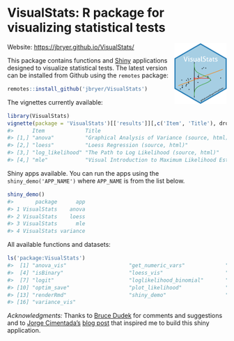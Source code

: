 VisualStats: R package for visualizing statistical tests
================

<img src="man/figures/VisualStats.png" align="right" width="120" />

Website: <https://jbryer.github.io/VisualStats/>

This package contains functions and [Shiny](https://shiny.rstudio.com)
applications designed to visualize statistical tests. The latest version
can be installed from Github using the `remotes` package:

``` r
remotes::install_github('jbryer/VisualStats')
```

The vignettes currently available:

``` r
library(VisualStats)
vignette(package = 'VisualStats')[['results']][,c('Item', 'Title'), drop = FALSE]
#>      Item             Title                                                                
#> [1,] "anova"          "Graphical Analysis of Variance (source, html)"                      
#> [2,] "loess"          "Loess Regression (source, html)"                                    
#> [3,] "log_likelihood" "The Path to Log Likelihood (source, html)"                          
#> [4,] "mle"            "Visual Introduction to Maximum Likelihood Estimation (source, html)"
```

Shiny apps available. You can run the apps using the
`shiny_demo('APP_NAME')` where `APP_NAME` is from the list below.

``` r
shiny_demo()
#>       package      app
#> 1 VisualStats    anova
#> 2 VisualStats    loess
#> 3 VisualStats      mle
#> 4 VisualStats variance
```

All available functions and datasets:

``` r
ls('package:VisualStats')
#>  [1] "anova_vis"                    "get_numeric_vars"             "hand_washing"                
#>  [4] "isBinary"                     "loess_vis"                    "logistic"                    
#>  [7] "logit"                        "loglikelihood_binomial"       "loglikelihood_normal"        
#> [10] "optim_save"                   "plot_likelihood"              "plot_linear_assumption_check"
#> [13] "renderRmd"                    "shiny_demo"                   "shiny_mle"                   
#> [16] "variance_vis"
```

*Acknowledgments:* Thanks to [Bruce
Dudek](https://www.albany.edu/psychology/statistics/shinypsych.htm) for
comments and suggestions and to [Jorge
Cimentada’s](https://cimentadaj.github.io) [blog
post](https://cimentadaj.github.io/blog/2020-11-26-maximum-likelihood-distilled/maximum-likelihood-distilled/)
that inspired me to build this shiny application.
